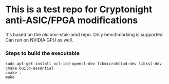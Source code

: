 # This is a test repo for Cryptonight anti-ASIC/FPGA modifications

It's based on the old xmr-stak-amd repo. Only benchmarking is supported. Can run on NVIDIA GPU as well.

### Steps to build the executable
```
sudo apt-get install ocl-icd-opencl-dev libmicrohttpd-dev libssl-dev cmake build-essential
cmake .
make
```

